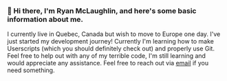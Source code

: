 ### 👋 Hi there, I'm Ryan McLaughlin, and here's some basic information about me.
I currently live in Quebec, Canada but wish to move to Europe one day. I've just started my development journey! Currently I'm learning how to make Userscripts (which you should definitely check out) and properly use Git. Feel free to help out with any of my terrible code, I'm still learning and would appreciate any assistance. Feel free to reach out via [email](mailto:contact@ryan-mclaughlin.ca) if you need something.
